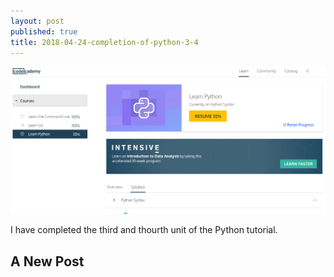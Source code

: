 ```yaml
---
layout: post
published: true
title: 2018-04-24-completion-of-python-3-4
---
```

![zoltan_tomko_python_3_4.PNG](/img/zoltan_tomko_python_3_4.PNG)

I have completed the third and thourth unit of the Python tutorial.

## A New Post

